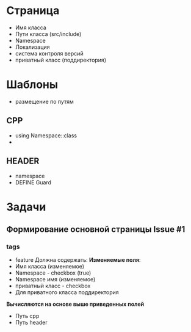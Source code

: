 # Страница
* Имя класса
* Пути класса (src/include)
* Namespace
* Локализация
* система контроля версий
* приватный класс (поддиректория)

# Шаблоны
* размещение по путям
## CPP

* using Namespace::class
*  
## HEADER

* namespace
* DEFINE Guard
# Задачи

## Формирование основной страницы Issue #1
### tags
* feature
Должна содержать:
**Изменяемые поля**:
* Имя класса (изменяемое)
* Namespace - checkbox (true)
* Namespace имя (изменяемое)
* приватный класс - checkbox 
* Для приватного класса поддиректория

**Вычисляются на основе выше приведенных полей**
* Путь cpp 
* Путь header
